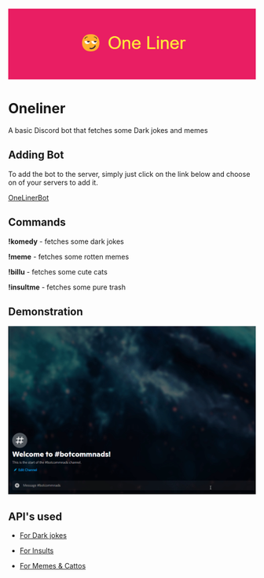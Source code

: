 ![alt text](https://github.com/hasi-b/Oneliner/blob/main/%F0%9F%98%8F_One_Liner%20(2).png?raw=true "OneLinerBot")


# Oneliner
A basic Discord bot that fetches some Dark jokes and memes

## Adding Bot 
To add the bot to the server, simply just click on the link below and choose on of your servers to add it.

[OneLinerBot](https://cutt.ly/bOMP1c7)

## Commands

**!komedy** - fetches some dark jokes

**!meme** - fetches some rotten memes

**!billu** - fetches some cute cats

**!insultme** - fetches some pure trash

## Demonstration

![alt text](https://github.com/hasi-b/Oneliner/blob/main/b9OxHqnyrM.gif?raw=true "Demonstration")

## API's used

* [For Dark jokes](https://sv443.net/jokeapi/v2/) 

* [For Insults](https://insult.mattbas.org/ )

* [For Memes & Cattos](https://some-random-api.ml/ )
